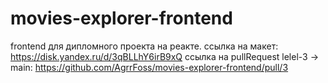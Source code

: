 # movies-explorer-frontend
frontend для дипломного проекта на реакте.
ссылка на макет: https://disk.yandex.ru/d/3qBLLhY6irB9xQ
ссылка на pullRequest lelel-3 -> main: https://github.com/AgrrFoss/movies-explorer-frontend/pull/3